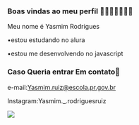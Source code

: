 ### Boas vindas ao meu perfil 💜💜💜💜💜💜💜

Meu nome é Yasmim Rodrigues 

•estou estudando no alura

•estou me desenvolvendo no javascript 

### Caso Queria entrar Em contato📠

e-mail:Yasmim.ruiz@escola.pr.gov.br

Instagram:Yasmim._.rodriguesruiz


![](https://media.giphy.com/media/LmNwrBhejkK9EFP504/giphy.gif)

